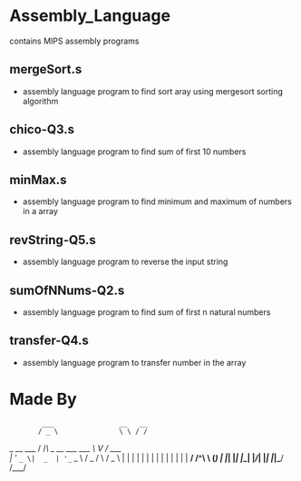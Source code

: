 # Assembly_Language
contains MIPS assembly programs 

## mergeSort.s
* assembly language program to find sort aray using mergesort sorting algorithm

## chico-Q3.s
* assembly language program to find sum of first 10 numbers

## minMax.s
* assembly language program to find minimum and maximum of numbers in a array

## revString-Q5.s
* assembly language program to reverse the input string

## sumOfNNums-Q2.s
* assembly language program to find sum of first n natural numbers

## transfer-Q4.s
* assembly language program to transfer number in the array



# Made By
            ___                __   __      
           / _ \               \ \ / /      
 _ __ ___ / /_\ \_ __ ___   ___ \ V /  ___  
| '_ ` _ \|  _  | '_ ` _ \ / _ \/   \ / _ \ 
| | | | | | | | | | | | | |  __/ /^\ \ (_) |
|_| |_| |_\_| |_/_| |_| |_|\___\/   \/\___/ 
                                            
                                            





